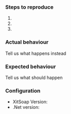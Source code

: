 ### Steps to reproduce
1.
2.
3.

### Actual behaviour
Tell us what happens instead

### Expected behaviour
Tell us what should happen

### Configuration
* XitSoap Version:
* .Net version: 
